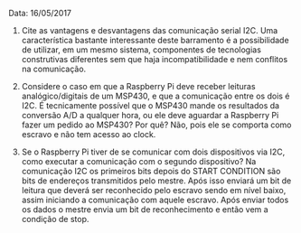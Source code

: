 Data: 16/05/2017

1. Cite as vantagens e desvantagens das comunicação serial I2C.
Uma característica bastante interessante deste barramento é a possibilidade de utilizar, em um mesmo sistema, componentes de tecnologias construtivas diferentes sem que haja incompatibilidade e nem conflitos na comunicação.

2. Considere o caso em que a Raspberry Pi deve receber leituras analógico/digitais de um MSP430, e que a comunicação entre os dois é I2C. É tecnicamente possível que o MSP430 mande os resultados da conversão A/D a qualquer hora, ou ele deve aguardar a Raspberry Pi fazer um pedido ao MSP430? Por quê?
Não, pois ele se comporta como escravo e não tem acesso ao clock.

3. Se o Raspberry Pi tiver de se comunicar com dois dispositivos via I2C, como executar a comunicação com o segundo dispositivo?
Na comunicação I2C os primeiros bits depois do START CONDITION são bits de endereços transmitidos pelo mestre. Após isso enviará um bit de leitura que deverá ser reconhecido pelo escravo sendo em nível baixo, assim iniciando a comunicação com aquele escravo. Após enviar todos os dados o mestre envia um bit de reconhecimento e então vem a condição de stop. 
